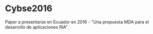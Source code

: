 # Cybse2016
Paper a presentarse en Ecuador en 2016 - "Una propuesta MDA para el desarrollo de aplicaciones RIA"
